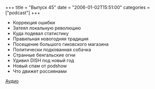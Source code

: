 +++
title = "Выпуск 45"
date = "2006-01-02T15:51:00"
categories = ["podcast"]
+++


- Коррекция ошибки
- Затеял локальную революцию
- Куда подевал статистику
- Правильная новогодняя традиция
- Посещение большого гиковского магазина
- Политически подкованная собачка
- Странные бенгальские огни
- Удивил DISH под новый год
- Новый спам от podshow
- Что движет россиянами

[Аудио](https://podcast.umputun.com/media/ump_podcast45.mp3)
<audio src="https://podcast.umputun.com/media/ump_podcast45.mp3" preload="none">